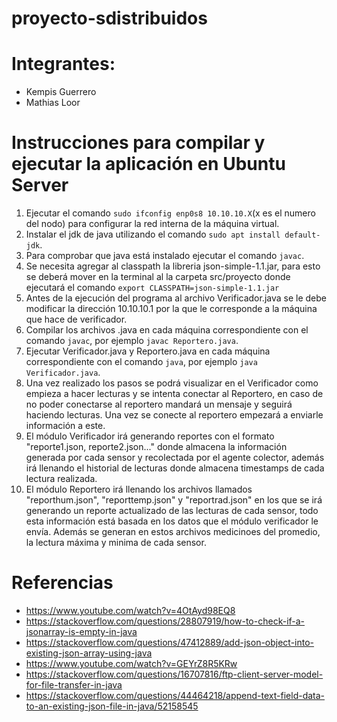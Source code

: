 # proyecto-sdistribuidos
# Integrantes:
* Kempis Guerrero
* Mathias Loor

# Instrucciones para compilar y ejecutar la aplicación en Ubuntu Server
1. Ejecutar el comando `sudo ifconfig enp0s8 10.10.10.X`(x es el numero del nodo) para configurar la red interna de la máquina virtual.
2. Instalar el jdk de java utilizando el comando `sudo apt install default-jdk`.
3. Para comprobar que java está instalado ejecutar el comando `javac`.
4. Se necesita agregar al classpath la libreria json-simple-1.1.jar, para esto se deberá mover en la terminal al la carpeta src/proyecto donde ejecutará el comando `export CLASSPATH=json-simple-1.1.jar`
4. Antes de la ejecución del programa al archivo Verificador.java se le debe modificar la dirección 10.10.10.1 por la que le corresponde a la máquina que hace de verificador.
5. Compilar los archivos .java en cada máquina correspondiente con el comando `javac`, por ejemplo `javac Reportero.java`.
6. Ejecutar Verificador.java y Reportero.java en cada máquina correspondiente con el comando `java`, por ejemplo `java Verificador.java`.
7. Una vez realizado los pasos se podrá visualizar en el Verificador como empieza a hacer lecturas y se intenta conectar al Reportero, en caso de no poder conectarse al reportero mandará un mensaje y seguirá haciendo lecturas. Una vez se conecte al reportero empezará a enviarle información a este.
8. El módulo Verificador irá generando reportes con el formato "reporte1.json, reporte2.json..." donde almacena la información generada por cada sensor y recolectada por el agente colector, además irá llenando el historial de lecturas donde almacena timestamps de cada lectura realizada.
9. El módulo Reportero irá llenando los archivos llamados "reporthum.json", "reporttemp.json" y "reportrad.json" en los que se irá generando un reporte actualizado de las lecturas de cada sensor, todo esta información está basada en los datos que el módulo verificador le envía. Además se generan en estos archivos medicinoes del promedio, la lectura máxima y minima de cada sensor.

# Referencias
* https://www.youtube.com/watch?v=4OtAyd98EQ8
* https://stackoverflow.com/questions/28807919/how-to-check-if-a-jsonarray-is-empty-in-java
* https://stackoverflow.com/questions/47412889/add-json-object-into-existing-json-array-using-java
* https://www.youtube.com/watch?v=GEYrZ8R5KRw
* https://stackoverflow.com/questions/16707816/ftp-client-server-model-for-file-transfer-in-java
* https://stackoverflow.com/questions/44464218/append-text-field-data-to-an-existing-json-file-in-java/52158545
